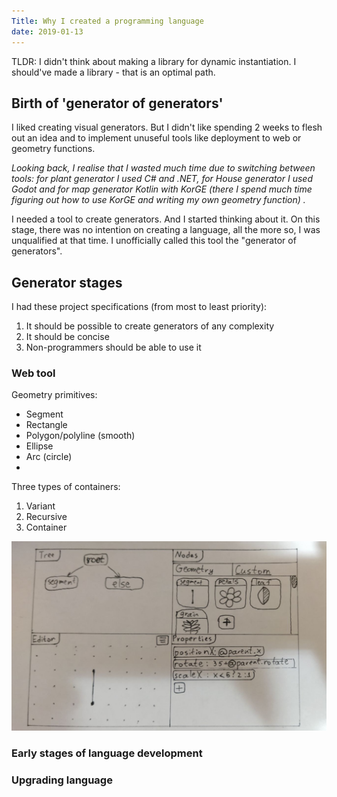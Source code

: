 ```yaml
---
Title: Why I created a programming language
date: 2019-01-13
---
```



TLDR: I didn't think about making a library for dynamic instantiation. I should've made a library -
that is an optimal path.

## Birth of 'generator of generators'

I liked creating visual generators. But I didn't like spending 2 weeks to flesh out an idea and to
implement unuseful
tools like deployment to web or geometry functions.

*Looking back, I realise that I wasted much time due to switching between tools: for plant
generator I used C# and .NET, for House generator I used Godot and for map generator Kotlin with
KorGE (there I spend much time figuring out how to use KorGE and writing my own geometry function)
.*

I needed a tool to create generators. And I started thinking about it. On this stage, there was no
intention on creating a language, all the more so, I was unqualified at that time. I unofficially
called this tool the "generator of generators".

## Generator stages

I had these project specifications (from most to least priority):

1. It should be possible to create generators of any complexity
2. It should be concise
3. Non-programmers should be able to use it

### Web tool

Geometry primitives:

* Segment
* Rectangle
* Polygon/polyline (smooth)
* Ellipse
* Arc (circle)
*

Three types of containers:

1. Variant
2. Recursive
3. Container

![](/images/firstdesign.jpg)

### Early stages of language development

### Upgrading language